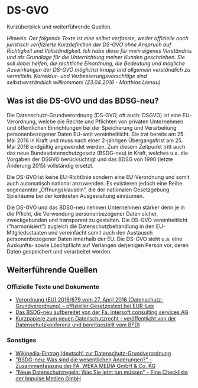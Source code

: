 # DS-GVO

Kurzüberblick und weiterführende Quellen.

_Hinweis: Der folgende Texte ist eine selbst verfasste, weder offizielle noch juristisch verifizierte Kurzdefinition der DS-GVO ohne Anspruch auf Richtigkeit und Vollständigkeit. Ich habe diese für mein eigenes Verständnis und als Grundlage für die Unterrichtung meiner Kunden geschrieben. Sie soll dabei helfen, die rechtliche Einordnung, die Bedeutung und mögliche Auswirkungen der DS-GVO möglichst knapp und allgemein verständlich zu vermitteln. Korrektur- und Verbesserungsvorschläge sind selbstverständlich willkommen! (23.04.2018 - Matthias Lienau)_

## Was ist die DS-GVO und das BDSG-neu?

Die Datenschutz-Grundverordnung (DS-GVO, oft auch: DSGVO) ist eine EU-Verordnung, welche die Rechte und Pflichten von privaten Unternehmen und öffentlichen Einrichtungen bei der Speicherung und Verarbeitung personenbezogener Daten EU-weit vereinheitlicht. Sie trat bereits am 25. Mai 2016 in Kraft und muss nach einer 2-jährigen Übergangsfrist am 25. Mai 2018 endgültig angewendet werden. Zum diesem Zeitpunkt tritt auch das neue Bundesdatenschutzgesetz (BSDG-neu) in Kraft, welches u.a. die Vorgaben der DSGVO berücksichtigt und das BDSG von 1990 (letzte Änderung 2015) vollständig ersetzt.

Die DS-GVO ist keine EU-Richtlinie sondern eine EU-Verordnung und somit auch automatisch national anzuwenden. Es existieren jedoch eine Reihe sogenannter „Öffnungsklauseln“, die der nationalen Gesetzgebung Spielräume bei der konkreten Ausgestaltung einräumen.

Die DS-GVO und das BDSG-neu nehmen Unternehmen stärker denn je in die Pflicht, die Verwendung personenbezogener Daten sicher, zweckgebunden und transparent zu gestalten. Die DS-GVO vereinheitlicht ("harmonisiert") zugleich die Datenschutzbehandlung in den EU-Mitgliedsstaaten und vereinfacht somit auch den Austausch personenbezogener Daten innerhalb der EU. Die DS-GVO sieht u.a. eine Auskunfts- sowie Löschpflicht auf Verlangen derjenigen Person vor, deren Daten gespeichert und verarbeitet werden.

## Weiterführende Quellen

### Offizielle Texte und Dokumente

- [Verordnung (EU) 2016/679 vom 27. April 2016 (Datenschutz-Grundverordnung) – offizieller Gesetzestext bei EUR-Lex](http://eur-lex.europa.eu/legal-content/DE/TXT/PDF/?uri=CELEX:32016R0679&from=DE)
- [Das BSDG-neu aufbereitet von der Fa. intersoft consulting services AG](https://dsgvo-gesetz.de/bdsg-neu/)
- [Kurzpapiere zum neuen Datenschutzrecht - veröffentlicht von der Datenschutzkonferenz und bereitgestellt vom BFDI](https://www.bfdi.bund.de/DE/Home/Kurzmeldungen/DSGVO_Kurzpapiere1-3.html)

### Sonstiges

- [Wikipedia-Eintrag (deutsch) zur Datenschutz-Grundverordnung](https://de.wikipedia.org/wiki/Datenschutz-Grundverordnung)
- ["BSDG-neu: Was sind die wesentlichen Änderungen?" - Zusammenfassung der FA. WEKA MEDIA GmbH & Co. KG](https://www.datenschutz-praxis.de/fachartikel/bdsg-neu-wesentliche-aenderungen/)
- ["Neue Datenschutzregeln: Was Sie jetzt tun müssen" - Eine Checkliste der Impulse Medien GmbH](https://www.impulse.de/recht-steuern/rechtsratgeber/dsgvo-checkliste/7297857.html)
